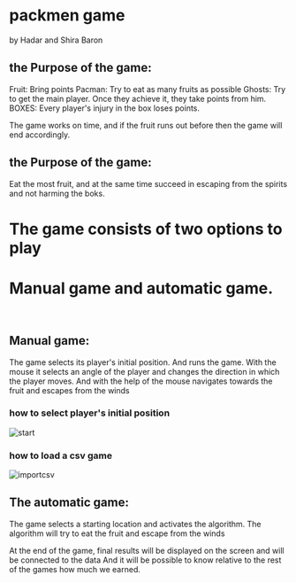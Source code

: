 # packmen game

 by Hadar and Shira Baron
## the Purpose of the game:
Fruit: Bring points
Pacman: Try to eat as many fruits as possible
Ghosts: Try to get the main player. Once they achieve it, they take points from him.
BOXES: Every player's injury in the box loses points.

The game works on time, and if the fruit runs out before then the game will end accordingly.
 
## the Purpose of the game:
Eat the most fruit, and at the same time succeed in escaping from the spirits and not harming the boks.

# The game consists of two options to play
# Manual game and automatic game.
 
## Manual game:
The game selects its player's initial position. And runs the game.
With the mouse it selects an angle of the player and changes the direction in which the player moves.
And with the help of the mouse navigates towards the fruit and escapes from the winds


### how to select  player's initial position
![start](https://user-images.githubusercontent.com/44767033/51089256-f2479980-1772-11e9-99dd-28f78d42c404.png) 

### how to load a csv game

![importcsv](https://user-images.githubusercontent.com/44767033/51089232-849b6d80-1772-11e9-8501-ddde36115793.png)

## The automatic game:
The game selects a starting location and activates the algorithm.
The algorithm will try to eat the fruit and escape from the winds

At the end of the game, final results will be displayed on the screen and will be connected to the data
And it will be possible to know relative to the rest of the games how much we earned.
